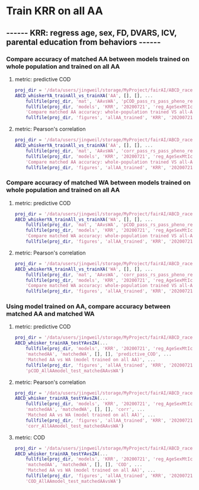 # Train KRR on all AA

## ------ KRR: regress age, sex, FD, DVARS, ICV, parental education from behaviors ------

### Compare accuracy of matched AA between models trained on whole population and trained on all AA

1. metric: predictive COD

    ```matlab
    proj_dir = '/data/users/jingweil/storage/MyProject/fairAI/ABCD_race';
    ABCD_whiskerYA_trainAll_vs_trainXA('AA', [], [], ...
        fullfile(proj_dir, 'mat', 'AAvsWA', 'pCOD_pass_rs_pass_pheno_reg_AgeSexMtIcvPeduc_fr_y.mat'), ...
        fullfile(proj_dir, 'models', 'KRR', '20200721', 'reg_AgeSexMtIcvPEduc_y_allAA'), 'predictive_COD', ...
        'Compare matched AA accuracy: whole-population trained VS all-AA trained', ...
        fullfile(proj_dir, 'figures', 'allAA_trained', 'KRR', '20200721'), 'pCOD_matchedAA_WholePopModel_vs_AllAAmodel')
    ```

2. metric: Pearson's correlation

    ```matlab
    proj_dir = '/data/users/jingweil/storage/MyProject/fairAI/ABCD_race';
    ABCD_whiskerYA_trainAll_vs_trainXA('AA', [], [], ...
        fullfile(proj_dir, 'mat', 'AAvsWA', 'corr_pass_rs_pass_pheno_reg_AgeSexMtIcvPeduc_fr_y.mat'), ...
        fullfile(proj_dir, 'models', 'KRR', '20200721', 'reg_AgeSexMtIcvPEduc_y_allAA'), 'corr', ...
        'Compare matched AA accuracy: whole-population trained VS all-AA trained', ...
        fullfile(proj_dir, 'figures', 'allAA_trained', 'KRR', '20200721'), 'corr_matchedAA_WholePopModel_vs_AllAAmodel')
    ```

### Compare accuracy of matched WA between models trained on whole population and trained on all AA

1. metric: predictive COD

    ```matlab
    proj_dir = '/data/users/jingweil/storage/MyProject/fairAI/ABCD_race';
    ABCD_whiskerYA_trainAll_vs_trainXA('WA', [], [], ...
        fullfile(proj_dir, 'mat', 'AAvsWA', 'pCOD_pass_rs_pass_pheno_reg_AgeSexMtIcvPeduc_fr_y.mat'), ...
        fullfile(proj_dir, 'models', 'KRR', '20200721', 'reg_AgeSexMtIcvPEduc_y_allAA'), 'predictive_COD', ...
        'Compare matched WA accuracy: whole-population trained VS all-AA trained', ...
        fullfile(proj_dir, 'figures', 'allAA_trained', 'KRR', '20200721'), 'pCOD_matchedWA_WholePopModel_vs_AllAAmodel')
    ```

2. metric: Pearson's correlation

    ```matlab
    proj_dir = '/data/users/jingweil/storage/MyProject/fairAI/ABCD_race';
    ABCD_whiskerYA_trainAll_vs_trainXA('WA', [], [], ...
        fullfile(proj_dir, 'mat', 'AAvsWA', 'corr_pass_rs_pass_pheno_reg_AgeSexMtIcvPeduc_fr_y.mat'), ...
        fullfile(proj_dir, 'models', 'KRR', '20200721', 'reg_AgeSexMtIcvPEduc_y_allAA'), 'corr', ...
        'Compare matched WA accuracy: whole-population trained VS all-AA trained', ...
        fullfile(proj_dir, 'figures', 'allAA_trained', 'KRR', '20200721'), 'corr_matchedWA_WholePopModel_vs_AllAAmodel')
    ```

### Using model trained on AA, compare accuracy between matched AA and matched WA

1. metric: predictive COD

    ```matlab
    proj_dir = '/data/users/jingweil/storage/MyProject/fairAI/ABCD_race';
    ABCD_whisker_trainXA_testYAvsZA(...
        fullfile(proj_dir, 'models', 'KRR', '20200721', 'reg_AgeSexMtIcvPEduc_y_allAA'), ...
        'matchedAA', 'matchedWA', [], [], 'predictive_COD', ...
        'Matched AA vs WA (model trained on all AA)', ...
        fullfile(proj_dir, 'figures', 'allAA_trained', 'KRR', '20200721'), ...
        'pCOD_AllAAmodel_test_matchedAAvsWA')
    ```

2. metric: Pearson's correlation

    ```matlab
    proj_dir = '/data/users/jingweil/storage/MyProject/fairAI/ABCD_race';
    ABCD_whisker_trainXA_testYAvsZA(...
        fullfile(proj_dir, 'models', 'KRR', '20200721', 'reg_AgeSexMtIcvPEduc_y_allAA'), ...
        'matchedAA', 'matchedWA', [], [], 'corr', ...
        'Matched AA vs WA (model trained on all AA)', ...
        fullfile(proj_dir, 'figures', 'allAA_trained', 'KRR', '20200721'), ...
        'corr_AllAAmodel_test_matchedAAvsWA')
    ```

3. metric: COD

    ```matlab
    proj_dir = '/data/users/jingweil/storage/MyProject/fairAI/ABCD_race';
    ABCD_whisker_trainXA_testYAvsZA(...
        fullfile(proj_dir, 'models', 'KRR', '20200721', 'reg_AgeSexMtIcvPEduc_y_allAA'), ...
        'matchedAA', 'matchedWA', [], [], 'COD', ...
        'Matched AA vs WA (model trained on all AA)', ...
        fullfile(proj_dir, 'figures', 'allAA_trained', 'KRR', '20200721'), ...
        'COD_AllAAmodel_test_matchedAAvsWA')
    ```
